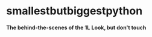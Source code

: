 # smallestbutbiggestpython

<t><b>The behind-the-scenes of the 1L</b></t>
<b>Look, but don't touch</b>
